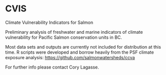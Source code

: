 # CVIS
Climate Vulnerability Indicators for Salmon

Preliminary analysis of freshwater and marine indicators of climate vulnerability for Pacific Salmon conservation units in BC.   

Most data sets and outputs are currently not included for distribution at this time.  R scripts were developed and borrow heavily from the PSF climate exposure analysis: https://github.com/salmonwatersheds/ccva

For further info please contact Cory Lagasse.


